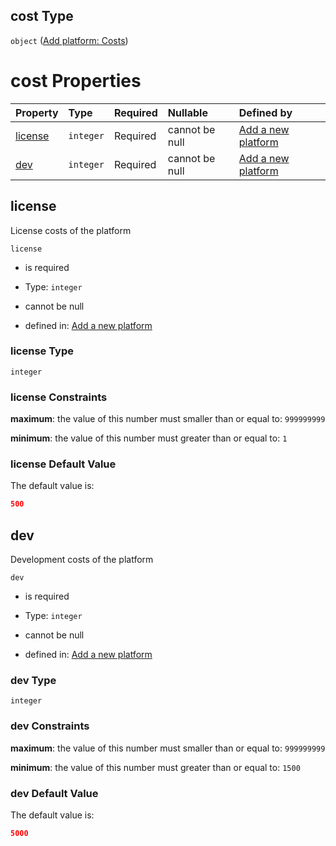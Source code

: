 ## cost Type

`object` ([Add platform: Costs](add-platform-properties-add-platform-costs.md))

# cost Properties

| Property            | Type      | Required | Nullable       | Defined by                                                                                                                                     |
| :------------------ | :-------- | :------- | :------------- | :--------------------------------------------------------------------------------------------------------------------------------------------- |
| [license](#license) | `integer` | Required | cannot be null | [Add a new platform](add-platform-properties-add-platform-costs-properties-license.md "add-platform.json#/properties/cost/properties/license") |
| [dev](#dev)         | `integer` | Required | cannot be null | [Add a new platform](add-platform-properties-add-platform-costs-properties-dev.md "add-platform.json#/properties/cost/properties/dev")         |

## license

License costs of the platform

`license`

*   is required

*   Type: `integer`

*   cannot be null

*   defined in: [Add a new platform](add-platform-properties-add-platform-costs-properties-license.md "add-platform.json#/properties/cost/properties/license")

### license Type

`integer`

### license Constraints

**maximum**: the value of this number must smaller than or equal to: `999999999`

**minimum**: the value of this number must greater than or equal to: `1`

### license Default Value

The default value is:

```json
500
```

## dev

Development costs of the platform

`dev`

*   is required

*   Type: `integer`

*   cannot be null

*   defined in: [Add a new platform](add-platform-properties-add-platform-costs-properties-dev.md "add-platform.json#/properties/cost/properties/dev")

### dev Type

`integer`

### dev Constraints

**maximum**: the value of this number must smaller than or equal to: `999999999`

**minimum**: the value of this number must greater than or equal to: `1500`

### dev Default Value

The default value is:

```json
5000
```
